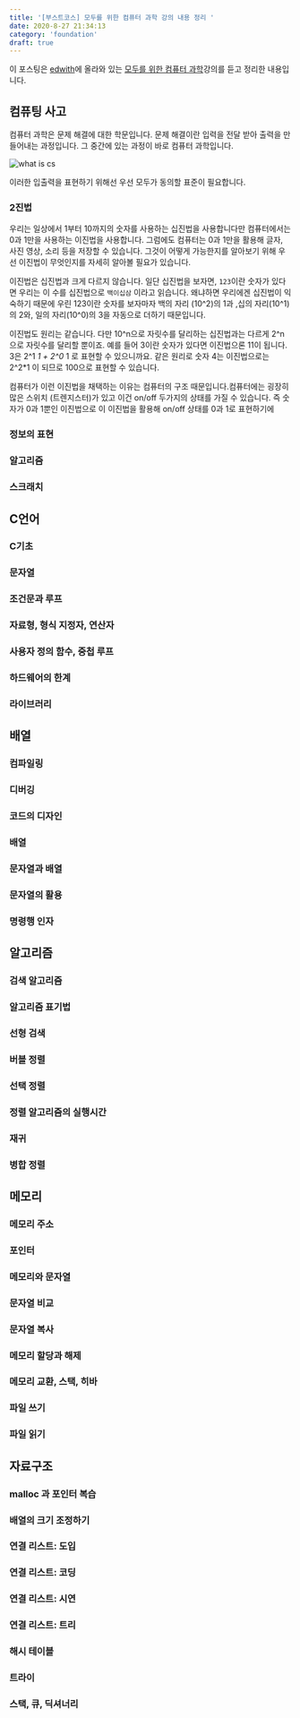 ```yaml
---
title: '[부스트코스] 모두를 위한 컴퓨터 과학 강의 내용 정리 '
date: 2020-8-27 21:34:13
category: 'foundation'
draft: true
---
```


이 포스팅은 [edwith](https://www.edwith.org/)에 올라와 있는 [모두를 위한 컴퓨터 과학](https://www.edwith.org/boostcourse-cs-050)강의를 듣고 정리한 내용입니다.

## 컴퓨팅 사고

컴퓨터 과학은 문제 해결에 대한 학문입니다. 문제 해결이란 입력을 전달 받아 출력을 만들어내는 과정입니다. 그 중간에 있는 과정이 바로 컴퓨터 과학입니다.

![what is cs](https://cphinf.pstatic.net/mooc/20200607_118/1591509237959928I3_PNG/mceclip0.png)

이러한 입출력을 표현하기 위해선 우선 모두가 동의할 표준이 필요합니다.

### 2진법

우리는 일상에서 1부터 10까지의 숫자를 사용하는 십진법을 사용합니다만 컴퓨터에서는 0과 1만을 사용하는 이진법을 사용합니다. 그럼에도 컴퓨터는 0과 1만을 활용해 글자, 사진 영상, 소리 등을 저장할 수 있습니다. 그것이 어떻게 가능한지를 알아보기 위해 우선 이진법이 무엇인지를 자세히 알아볼 필요가 있습니다.

이진법은 십진법과 크게 다르지 않습니다. 일단 십진법을 보자면,  `123`이란 숫자가 있다면 우리는 이 수를 십진법으로 `백이십삼` 이라고 읽습니다. 왜냐하면 우리에겐 십진법이 익숙하기 때문에 우린 123이란 숫자를 보자마자 백의 자리 (10^2)의 1과 ,십의 자리(10^1)의 2와, 일의 자리(10^0)의 3을 자동으로 더하기 때문입니다.

이진법도 원리는 같습니다. 다만 10^n으로 자릿수를 달리하는 십진법과는 다르게 2^n 으로 자릿수를 달리할 뿐이죠. 예를 들어 3이란 숫자가 있다면 이진법으론 11이 됩니다. 3은 2^1 *1 + 2^0* 1 로 표현할 수 있으니까요. 같은 원리로 숫자 4는 이진법으로는 2^2*1 이 되므로 100으로 표현할 수 있습니다.

컴퓨터가 이런 이진법을 채택하는 이유는 컴퓨터의 구조 때문입니다.컴퓨터에는 굉장히 많은 스위치 (트렌지스터)가 있고 이건 on/off 두가지의 상태를 가질 수 있습니다. 즉 숫자가 0과 1뿐인 이진법으로  이 이진법을 활용해 on/off 상태를 0과 1로 표현하기에

### 정보의 표현

### 알고리즘

### 스크래치

## C언어

### C기초

### 문자열

### 조건문과 루프

### 자료형, 형식 지정자, 연산자

### 사용자 정의 함수, 중첩 루프

### 하드웨어의 한계

### 라이브러리

## 배열

### 컴파일링

### 디버깅

### 코드의 디자인

### 배열

### 문자열과 배열

### 문자열의 활용

### 명령행 인자

## 알고리즘

### 검색 알고리즘

### 알고리즘 표기법

### 선형 검색

### 버블 정렬

### 선택 정렬

### 정렬 알고리즘의 실행시간

### 재귀

### 병합 정렬

## 메모리

### 메모리 주소

### 포인터

### 메모리와 문자열

### 문자열 비교

### 문자열 복사

### 메모리 할당과 해제

### 메모리 교환, 스택, 히바

### 파일 쓰기

### 파일 읽기

## 자료구조

### malloc 과 포인터 복습

### 배열의 크기 조정하기

### 연결 리스트: 도입

### 연결 리스트: 코딩

### 연결 리스트: 시연

### 연결 리스트: 트리

### 해시 테이블

### 트라이

### 스택, 큐, 딕셔너리
